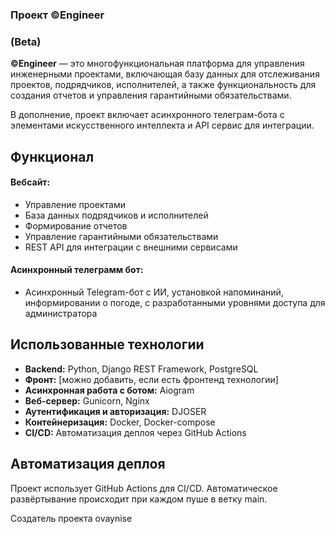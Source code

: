 ### **Проект ©️Engineer**
### (Beta)

**©️Engineer** — это многофункциональная платформа для управления инженерными проектами, включающая базу данных для отслеживания проектов, подрядчиков, исполнителей, а также функциональность для создания отчетов и управления гарантийными обязательствами.

В дополнение, проект включает асинхронного телеграм-бота с элементами искусственного интеллекта и API сервис для интеграции.

## **Функционал**
#### Вебсайт:
- Управление проектами
- База данных подрядчиков и исполнителей
- Формирование отчетов
- Управление гарантийными обязательствами
- REST API для интеграции с внешними сервисами
#### Асинхронный телеграмм бот:
- Асинхронный Telegram-бот с ИИ, установкой напоминаний, информировании о погоде, с разработанными уровнями доступа для администратора

## **Использованные технологии**
- **Backend:** Python, Django REST Framework, PostgreSQL
- **Фронт:** [можно добавить, если есть фронтенд технологии]
- **Асинхронная работа с ботом:** Aiogram
- **Веб-сервер:** Gunicorn, Nginx
- **Аутентификация и авторизация:** DJOSER
- **Контейнеризация:** Docker, Docker-compose
- **CI/CD:** Автоматизация деплоя через GitHub Actions

## **Автоматизация деплоя**

Проект использует GitHub Actions для CI/CD. Автоматическое развёртывание происходит при каждом пуше в ветку main.

Создатель проекта
ovaynise
